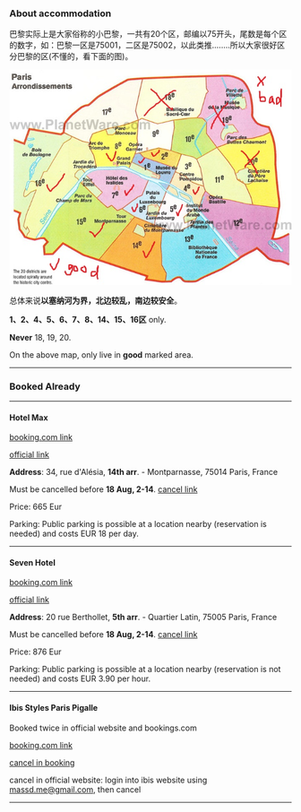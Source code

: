 ### About accommodation


巴黎实际上是大家俗称的小巴黎，一共有20个区，邮编以75开头，尾数是每个区的数字，如：巴黎一区是75001，二区是75002，以此类推........所以大家很好区分巴黎的区(不懂的，看下面的图)。 

![paris province](img/paris_province.jpg)

总体来说**以塞纳河为界，北边较乱，南边较安全**。

**1、2、4、5、6、7、8、14、15、16区** only.

**Never** 18, 19, 20.

On the above map, only live in **good** marked area.

---
### Booked Already
---
#### Hotel Max

[booking.com link](http://www.booking.com/hotel/fr/jardindalesia.en-gb.html?aid=355028;sid=8538f2e84217b29faa6d600cbb5795e4;dcid=4;checkin=2014-08-21;checkout=2014-08-26;ucfs=1;pr=70,160;pr_cur_code=GBP;srfid=b940343ea4697cb1e4bc47f79d17a87ccc766b01X1;highlight_room=5064102)

[official link](http://www.hotel-max.fr/)

**Address**: 34, rue d'Alésia, **14th arr**. - Montparnasse, 75014 Paris, France

Must be cancelled before **18 Aug, 2-14**. [cancel link](http://www.secure-hotel-booking.com/Hotel-MAX/2H3V/cancel?ref=J98GHN)

Price: 665 Eur

Parking: Public parking is possible at a location nearby (reservation is needed) and costs EUR 18 per day.

---

#### Seven Hotel

[booking.com link](http://www.booking.com/hotel/fr/seven.en-gb.html?aid=355028;sid=8538f2e84217b29faa6d600cbb5795e4;dcid=4;checkin=2014-08-21;checkout=2014-08-26;ucfs=1;pr=70,160;pr_cur_code=GBP;srfid=0d7627e7d4cb0011e9a7b481465260d61b41c73eX12;highlight_room=24310701)

[official link](http://www.sevenhotelparis.com/)

**Address**: 20 rue Berthollet, **5th arr**. - Quartier Latin, 75005 Paris, France

Must be cancelled before **18 Aug, 2-14**. [cancel link](http://www.secure-hotel-booking.com/Seven-Hotel/2GQ4/cancel?ref=J98G9P)

Price: 876 Eur

Parking: Public parking is possible at a location nearby (reservation is not needed) and costs EUR 3.90 per hour.

---

#### Ibis Styles Paris Pigalle

Booked twice in official website and bookings.com

[booking.com link](http://www.booking.com/hotel/fr/hotelarcantisfrochot.en-gb.html?sid=8538f2e84217b29faa6d600cbb5795e4;dcid=2)

[cancel in booking](https://secure.booking.com/myreservations.en.html?bn=149783037;pincode=6372;source=conf_email;pbsource=conf_email_modify)

cancel in official website: login into ibis website using massd.me@gmail.com, then cancel

---

